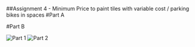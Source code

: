 ##Assignment 4 - Minimum Price to paint tiles with variable cost / parking bikes in spaces 
#Part A

#Part B

![Part 1](http://i.imgur.com/5rpINzy.png)
![Part 2](http://imgur.com/p1tjYQk)
